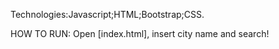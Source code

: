 Technologies:Javascript;HTML;Bootstrap;CSS.

HOW TO RUN: Open [index.html], insert city name and search!

